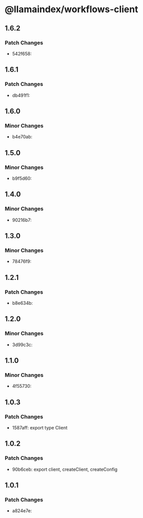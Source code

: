 # @llamaindex/workflows-client

## 1.6.2

### Patch Changes

- 542f658:

## 1.6.1

### Patch Changes

- db491f1:

## 1.6.0

### Minor Changes

- b4e70ab:

## 1.5.0

### Minor Changes

- b9f5d60:

## 1.4.0

### Minor Changes

- 90216b7:

## 1.3.0

### Minor Changes

- 78476f9:

## 1.2.1

### Patch Changes

- b8e634b:

## 1.2.0

### Minor Changes

- 3d99c3c:

## 1.1.0

### Minor Changes

- 4f55730:

## 1.0.3

### Patch Changes

- 1587aff: export type Client

## 1.0.2

### Patch Changes

- 90b6ceb: export client, createClient, createConfig

## 1.0.1

### Patch Changes

- a824e7e:
